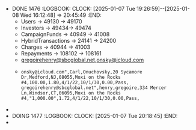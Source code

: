 - DONE 1476
  :LOGBOOK:
  CLOCK: [2025-01-07 Tue 19:26:59]--[2025-01-08 Wed 16:12:48] =>  20:45:49
  :END:
	- Users -> 49130 -> 49170
	- Investors -> 49434-> 49474
	- CampaignFunds -> 40949 -> 41008
	- HybridTransactions -> 24141 -> 24200
	- Charges -> 40944 -> 41003
	- Repayments -> 108102 -> 108161
	- gregoirehenry@sbcglobal.net,onsky@icloud.com
	- ```apl
	  onsky@icloud.com",Carl,Onuchovsky,20 Sycamore Dr,Medford,NJ,08055,Moxi on the Rocks #4,100.00,1.80,4/1/22,10/1/30,0.00,Pass,
	  gregoirehenry@sbcglobal.net",henry,gregoire,334 Mercer Ln,Windsor,CT,06095,Moxi on the Rocks #4,"1,000.00",1.72,4/1/22,10/1/30,0.00,Pass,
	  ```
-
- DOING 1477
  :LOGBOOK:
  CLOCK: [2025-01-07 Tue 20:18:45]
  :END:
-